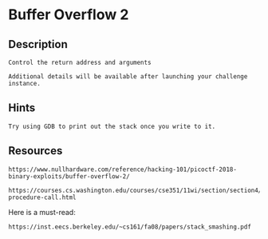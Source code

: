 # Buffer Overflow 2

## Description

```
Control the return address and arguments

Additional details will be available after launching your challenge instance.
```

## Hints

```
Try using GDB to print out the stack once you write to it.
```

## Resources
```
https://www.nullhardware.com/reference/hacking-101/picoctf-2018-binary-exploits/buffer-overflow-2/
```
```
https://courses.cs.washington.edu/courses/cse351/11wi/section/section4/section4-procedure-call.html
```
Here is a must-read:
```
https://inst.eecs.berkeley.edu/~cs161/fa08/papers/stack_smashing.pdf
```

